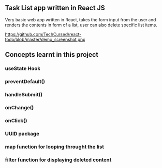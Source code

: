 ## Task List app written in React JS

Very basic web app written in React, takes the form input from the user and renders the contents in form of a list, user can also delete specific list items.

https://github.com/TechCursed/react-todo/blob/master/demo_screenshot.png

## Concepts learnt in this project

### useState Hook
### preventDefault()
### handleSubmit() 
### onChange() 
### onClick() 
### UUID package
### map function for looping throught the list
### filter function for displaying deleted content
